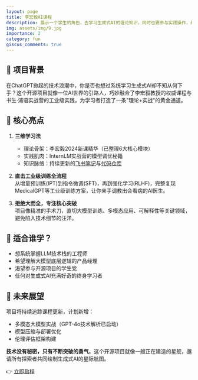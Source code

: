 ```yaml
---
layout: page
title: 李宏毅AI课程
description: 展示一个学生的角色，去学习生成式AI的理论知识，同时也要参与实践操作，最终达到对生成式AI的全面理解。
img: assets/img/9.jpg
importance: 2
category: fun
giscus_comments: true
---
```


## 🌟 项目背景

在ChatGPT掀起的技术浪潮中，你是否也想过系统学习生成式AI却不知从何下手？这个开源项目就像一位AI世界的引路人，巧妙融合了李宏毅教授的权威课程与书生·浦语实战营的工业级实践，为学习者打造了一条"理论+实战"的黄金通道。

## 🚀 核心亮点

1. **三维学习法**

   - 理论骨架：李宏毅2024新课精华（已整理6大核心模块）
   - 实践肌肉：InternLM实战营的模型调优秘籍
   - 知识脉络：持续更新的[飞书笔记](https://swze06osuex.feishu.cn/wiki/QEj6w26WsigOyJkRxWyck6qVnQe?from=from_copylink)与[代码仓库](https://github.com/1587causalai/InternLM-Tutorial-Personalized-LLM-Research-Assistent)

2. **直击工业级训练全流程**  
   从增量预训练(IPT)到指令微调(SFT)，再到强化学习(RLHF)，完整复现MedicalGPT等工业级训练方案，让你亲手调教出会看病的AI医生。

3. **拒绝大而全，专注核心突破**  
   项目像精准的手术刀，直切大模型训练、多模态应用、可解释性等关键领域，避免陷入技术细节的汪洋。

## 🤔 适合谁学？

- 想系统掌握LLM技术栈的工程师
- 希望理解大模型底层逻辑的产品经理
- 渴望参与开源项目的学生党
- 任何对生成式AI充满好奇的终身学习者

## 🌈 未来展望

项目将持续追踪课程更新，计划新增：

- 多模态大模型实战（GPT-4o技术解析已启动）
- 模型压缩与部署优化
- 伦理评估框架构建

**技术没有秘密，只有不断突破的勇气**。这个开源项目就像一艘正在建造的星舰，邀请所有探索者共同绘制生成式AI的星际航图。

👉 [立即启程](https://github.com/1587causalai/InternLM-Tutorial-Personalized-LLM-Research-Assistent)
